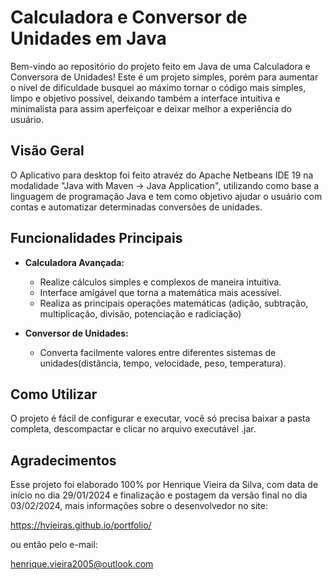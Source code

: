 # Calculadora e Conversor de Unidades em Java

Bem-vindo ao repositório do projeto feito em Java de uma Calculadora e Conversora de Unidades! Este é um projeto simples, porém para aumentar o nível de dificuldade busquei ao máximo tornar o código mais simples, limpo e objetivo possível, deixando também a interface intuitiva e minimalista para assim aperfeiçoar e deixar melhor a experiência do usuário.

## Visão Geral

O Aplicativo para desktop foi feito atravéz do Apache Netbeans IDE 19 na modalidade "Java with Maven -> Java Application", utilizando como base a linguagem de programação Java e tem como objetivo ajudar o usuário com contas e automatizar determinadas conversões de unidades.

## Funcionalidades Principais

- **Calculadora Avançada:**
  - Realize cálculos simples e complexos de maneira intuitiva.
  - Interface amigável que torna a matemática mais acessível.
  - Realiza as principais operações matemáticas (adição, subtração, multiplicação, divisão, potenciação e radiciação)

- **Conversor de Unidades:**
  - Converta facilmente valores entre diferentes sistemas de unidades(distância, tempo, velocidade, peso, temperatura).


## Como Utilizar

O projeto é fácil de configurar e executar, você só precisa baixar a pasta completa, descompactar e clicar no arquivo executável .jar.

## Agradecimentos

Esse projeto foi elaborado 100% por Henrique Vieira da Silva, com data de início no dia 29/01/2024 e finalização e postagem da versão final no dia 03/02/2024, mais informações sobre o desenvolvedor no site:

https://hvieiras.github.io/portfolio/

ou então pelo e-mail:

henrique.vieira2005@outlook.com

